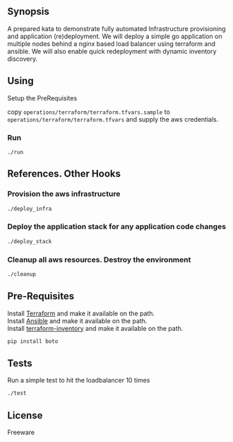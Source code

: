 ## Synopsis

A prepared kata to demonstrate fully automated Infrastructure provisioning and application (re)deployment. We will deploy a simple go application on multiple nodes behind a nginx based load balancer using terraform and ansible. We will also enable quick redeployment with dynamic inventory discovery.

## Using

Setup the PreRequisites

copy `operations/terraform/terraform.tfvars.sample` to `operations/terraform/terraform.tfvars` and supply the aws credentials.

### Run
```
./run
```

## References. Other Hooks

### Provision the aws infrastructure
```bash
./deploy_infra
```

### Deploy the application stack for any application code changes
```bash
./deploy_stack
```

### Cleanup all aws resources. Destroy the environment
```bash
./cleanup
```
## Pre-Requisites

Install [Terraform](https://www.terraform.io/intro/getting-started/install.html) and make it available on the path.  
Install [Ansible](http://docs.ansible.com/ansible/intro_installation.html)  and make it available on the path.  
Install [terraform-inventory](https://github.com/adammck/terraform-inventory) and make it available on the path.  
```bash
pip install boto
``` 

## Tests

Run a simple test to hit the loadbalancer 10 times
```bash
./test
```

## License

Freeware
